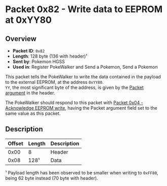 # Packet 0x82 - Write data to EEPROM at 0xYY80
## Overview
- **Packet ID**: ``0x82``
- **Length**: 128 byte (136 with header)¹
- **Sent by**: Pokemon HGSS
- **Used in**: Register PokeWalker and Send a Pokemon, Send a Pokemon

This packet tells the PokeWalker to write the data contained in the payload to the external EEPROM, at the address ``0xYY80``.  
``YY``, the most significant byte of the address, is given by the [Packet argument](../01%20-%20Packet%20Format.md#header-description) in the header.

The PokeWalker should respond to this packet with [Packet 0x04 - Acknowledge EEPROM write](0x04%20-%20Acknowledge%20EEPROM%20write.md), having the Packet argument field set to the same value as this packet.

## Description
| Offset | Length | Description |
|--------|--------|-------------|
| 0x00   | 8      | Header      |
| 0x08   | 128¹   | Data        |

¹ Payload length has been observed to be smaller when writing to ``0xFF80``, being 62 byte instead (70 byte with header).